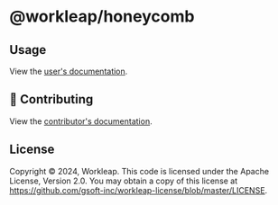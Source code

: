 # @workleap/honeycomb

## Usage

View the [user's documentation](https://gsoft-inc.github.io/wl-honeycomb-web/).

## 🤝 Contributing

View the [contributor's documentation](../../CONTRIBUTING.md).

## License

Copyright © 2024, Workleap. This code is licensed under the Apache License, Version 2.0. You may obtain a copy of this license at https://github.com/gsoft-inc/workleap-license/blob/master/LICENSE.
